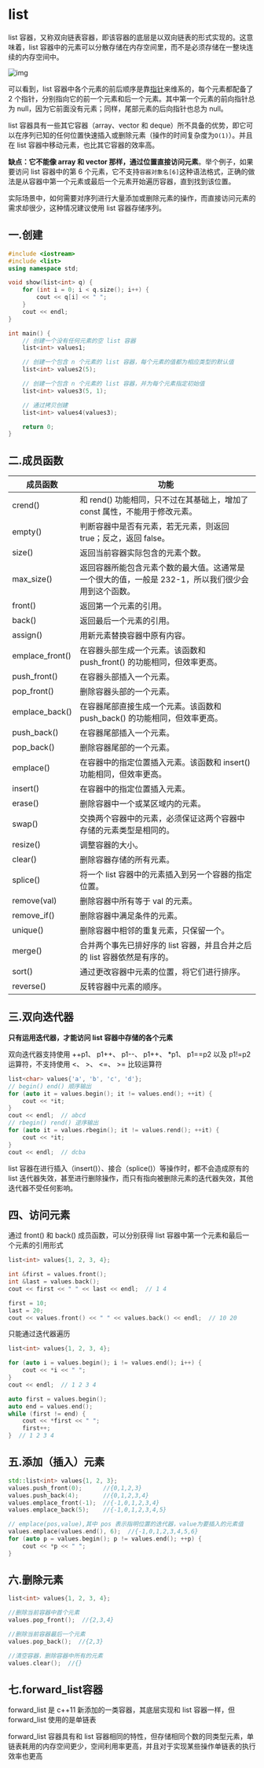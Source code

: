 # list

list 容器，又称双向链表容器，即该容器的底层是以双向链表的形式实现的。这意味着，list 容器中的元素可以分散存储在内存空间里，而不是必须存储在一整块连续的内存空间中。

![img](/home/lx/my-codes/C++/Others/list.jpeg)

可以看到，list 容器中各个元素的前后顺序是靠[指针](http://c.biancheng.net/c/80/)来维系的，每个元素都配备了 2 个指针，分别指向它的前一个元素和后一个元素。其中第一个元素的前向指针总为 null，因为它前面没有元素；同样，尾部元素的后向指针也总为 null。

list 容器具有一些其它容器（array、vector 和 deque）所不具备的优势，即它可以在序列已知的任何位置快速插入或删除元素（操作的时间复杂度为`O(1)`）。并且在 list 容器中移动元素，也比其它容器的效率高。

**缺点：它不能像 array 和 vector 那样，通过位置直接访问元素**。举个例子，如果要访问 list 容器中的第 6 个元素，它不支持`容器对象名[6]`这种语法格式，正确的做法是从容器中第一个元素或最后一个元素开始遍历容器，直到找到该位置。

实际场景中，如何需要对序列进行大量添加或删除元素的操作，而直接访问元素的需求却很少，这种情况建议使用 list 容器存储序列。

## 一.创建

```C++
#include <iostream>
#include <list>
using namespace std;

void show(list<int> q) {
    for (int i = 0; i < q.size(); i++) {
        cout << q[i] << " ";
    }
    cout << endl;
}

int main() {
    // 创建一个没有任何元素的空 list 容器
    list<int> values1;

    // 创建一个包含 n 个元素的 list 容器，每个元素的值都为相应类型的默认值
    list<int> values2(5);

    // 创建一个包含 n 个元素的 list 容器，并为每个元素指定初始值
    list<int> values3(5, 1);

    // 通过拷贝创建
    list<int> values4(values3);

    return 0;
}
```

## 二.成员函数

| 成员函数        | 功能                                                         |
| --------------- | ------------------------------------------------------------ |
| crend()         | 和 rend() 功能相同，只不过在其基础上，增加了 const 属性，不能用于修改元素。 |
| empty()         | 判断容器中是否有元素，若无元素，则返回 true；反之，返回 false。 |
| size()          | 返回当前容器实际包含的元素个数。                             |
| max_size()      | 返回容器所能包含元素个数的最大值。这通常是一个很大的值，一般是 232-1，所以我们很少会用到这个函数。 |
| front()         | 返回第一个元素的引用。                                       |
| back()          | 返回最后一个元素的引用。                                     |
| assign()        | 用新元素替换容器中原有内容。                                 |
| emplace_front() | 在容器头部生成一个元素。该函数和 push_front() 的功能相同，但效率更高。 |
| push_front()    | 在容器头部插入一个元素。                                     |
| pop_front()     | 删除容器头部的一个元素。                                     |
| emplace_back()  | 在容器尾部直接生成一个元素。该函数和 push_back() 的功能相同，但效率更高。 |
| push_back()     | 在容器尾部插入一个元素。                                     |
| pop_back()      | 删除容器尾部的一个元素。                                     |
| emplace()       | 在容器中的指定位置插入元素。该函数和 insert() 功能相同，但效率更高。 |
| insert()        | 在容器中的指定位置插入元素。                                 |
| erase()         | 删除容器中一个或某区域内的元素。                             |
| swap()          | 交换两个容器中的元素，必须保证这两个容器中存储的元素类型是相同的。 |
| resize()        | 调整容器的大小。                                             |
| clear()         | 删除容器存储的所有元素。                                     |
| splice()        | 将一个 list 容器中的元素插入到另一个容器的指定位置。         |
| remove(val)     | 删除容器中所有等于 val 的元素。                              |
| remove_if()     | 删除容器中满足条件的元素。                                   |
| unique()        | 删除容器中相邻的重复元素，只保留一个。                       |
| merge()         | 合并两个事先已排好序的 list 容器，并且合并之后的 list 容器依然是有序的。 |
| sort()          | 通过更改容器中元素的位置，将它们进行排序。                   |
| reverse()       | 反转容器中元素的顺序。                                       |

## 三.双向迭代器

**只有运用迭代器，才能访问 list 容器中存储的各个元素**

双向迭代器支持使用 ++p1、 p1++、 p1--、 p1++、 *p1、 p1==p2 以及 p1!=p2 运算符，不支持使用 <、 >、 <=、 >= 比较运算符

```C++
list<char> values{'a', 'b', 'c', 'd'};
// begin() end() 顺序输出
for (auto it = values.begin(); it != values.end(); ++it) {
    cout << *it;
}
cout << endl;  // abcd
// rbegin() rend() 逆序输出
for (auto it = values.rbegin(); it != values.rend(); ++it) {
    cout << *it;
}
cout << endl;  // dcba
```

list 容器在进行插入（insert()）、接合（splice()）等操作时，都不会造成原有的 list 迭代器失效，甚至进行删除操作，而只有指向被删除元素的迭代器失效，其他迭代器不受任何影响。

## 四、访问元素

通过 front() 和 back() 成员函数，可以分别获得 list 容器中第一个元素和最后一个元素的引用形式

```C++
list<int> values{1, 2, 3, 4};

int &first = values.front();
int &last = values.back();
cout << first << " " << last << endl;  // 1 4

first = 10;
last = 20;
cout << values.front() << " " << values.back() << endl;  // 10 20
```



只能通过迭代器遍历

```C++
list<int> values{1, 2, 3, 4};

for (auto i = values.begin(); i != values.end(); i++) {
    cout << *i << " ";
}
cout << endl;  // 1 2 3 4

auto first = values.begin();
auto end = values.end();
while (first != end) {
    cout << *first << " ";
    first++;
}  // 1 2 3 4
```



## 五.添加（插入）元素

```C++
std::list<int> values{1, 2, 3};
values.push_front(0);      //{0,1,2,3}
values.push_back(4);       //{0,1,2,3,4}
values.emplace_front(-1);  //{-1,0,1,2,3,4}
values.emplace_back(5);    //{-1,0,1,2,3,4,5}

// emplace(pos,value),其中 pos 表示指明位置的迭代器，value为要插入的元素值
values.emplace(values.end(), 6);  //{-1,0,1,2,3,4,5,6}
for (auto p = values.begin(); p != values.end(); ++p) {
    cout << *p << " ";
}
```



## 六.删除元素

```C++
list<int> values{1, 2, 3, 4};

//删除当前容器中首个元素
values.pop_front();  //{2,3,4}

//删除当前容器最后一个元素
values.pop_back();  //{2,3}

//清空容器，删除容器中所有的元素
values.clear();  //{}
```

## 七.forward_list容器

forward_list 是 c++11 新添加的一类容器，其底层实现和 list 容器一样，但 forward_list 使用的是单链表

forward_list 容器具有和 list 容器相同的特性，但存储相同个数的同类型元素，单链表耗用的内存空间更少，空间利用率更高，并且对于实现某些操作单链表的执行效率也更高